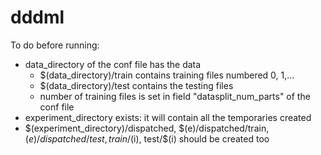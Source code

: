# dddml

To do before running:
- data_directory of the conf file has the data
	- $(data_directory)/train contains training files numbered 0, 1,...
	- $(data_directory)/test contains the testing files
	- number of training files is set in field "datasplit_num_parts" of the conf file
- experiment_directory exists: it will contain all the temporaries created
- $(experiment_directory)/dispatched, $(e)/dispatched/train, $(e)/dispatched/test, train/$(i), test/$(i) should be created too 


